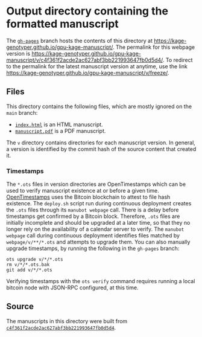 # Output directory containing the formatted manuscript

The [`gh-pages`](https://github.com/kage-genotyper/gpu-kage-manuscript/tree/gh-pages) branch hosts the contents of this directory at <https://kage-genotyper.github.io/gpu-kage-manuscript/>.
The permalink for this webpage version is <https://kage-genotyper.github.io/gpu-kage-manuscript/v/c4f361f2acde2ac627abf3bb221993647fb0d5d4/>.
To redirect to the permalink for the latest manuscript version at anytime, use the link <https://kage-genotyper.github.io/gpu-kage-manuscript/v/freeze/>.

## Files

This directory contains the following files, which are mostly ignored on the `main` branch:

+ [`index.html`](index.html) is an HTML manuscript.
+ [`manuscript.pdf`](manuscript.pdf) is a PDF manuscript.

The `v` directory contains directories for each manuscript version.
In general, a version is identified by the commit hash of the source content that created it.

### Timestamps

The `*.ots` files in version directories are OpenTimestamps which can be used to verify manuscript existence at or before a given time.
[OpenTimestamps](https://opentimestamps.org/) uses the Bitcoin blockchain to attest to file hash existence.
The `deploy.sh` script run during continuous deployment creates the `.ots` files through its `manubot webpage` call.
There is a delay before timestamps get confirmed by a Bitcoin block.
Therefore, `.ots` files are initially incomplete and should be upgraded at a later time, so that they no longer rely on the availability of a calendar server to verify.
The `manubot webpage` call during continuous deployment identifies files matched by `webpage/v/**/*.ots` and attempts to upgrade them.
You can also manually upgrade timestamps, by running the following in the `gh-pages` branch:

```shell
ots upgrade v/*/*.ots
rm v/*/*.ots.bak
git add v/*/*.ots
```

Verifying timestamps with the `ots verify` command requires running a local bitcoin node with JSON-RPC configured, at this time.

## Source

The manuscripts in this directory were built from
[`c4f361f2acde2ac627abf3bb221993647fb0d5d4`](https://github.com/kage-genotyper/gpu-kage-manuscript/commit/c4f361f2acde2ac627abf3bb221993647fb0d5d4).
